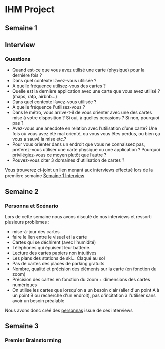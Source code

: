 # IHM Project
## Semaine 1
## Interview

### Questions 
- Quand est-ce que vous avez utilisé une carte (physique) pour la dernière fois ?
- Dans quel contexte l’avez-vous utilisée ?
- A quelle fréquence utilisez-vous des cartes ?
- Quelle est la dernière application avec une carte que vous avez utilisé ? (maps, ratp, airbnb…) 
- Dans quel contexte l’avez-vous utilisée ?
- A quelle fréquence l'utilisez-vous ?
- Dans le métro, vous arrive-t-il de vous orienter avec une des cartes mise à votre disposition ? Si oui, à quelles occasions ? Si non, pourquoi pas ?
- Avez-vous une anecdote en relation avec l’utilisation d’une carte? Une fois où vous avez été mal orienté, ou vous vous êtes perdus, ou bien ça vous a sauvé la mise etc.? 
- Pour vous orienter dans un endroit que vous ne connaissez pas, préférez-vous utiliser une carte physique ou une application ? Pourquoi privilégiez-vous ce moyen plutôt que l’autre ?
- Pouvez-vous citer 3 domaines d'utilisation de cartes ? 

Vous trouverez ci-joint un lien menant aux interviews effectué lors de la première semaine 
[Semaine 1 Interview](https://github.com/Guignet/IHMProjet.io/tree/main/Semaine_1)

## Semaine 2
### Personna et Scénario 
Lors de cette semaine nous avons discuté de nos interviews et ressorti plusieurs problèmes : 


- mise-à-jour des cartes 
- faire le lien entre le visuel et la carte
- Cartes qui se déchirent (avec l’humidité)
- Téléphones qui épuisent leur batterie.
- Lecture des cartes papiers non intuitives
- Les plans des stations de ski… Claqué au sol
- Pas de cartes des places de parking gratuits
- Nombre, qualité et précision des éléments sur la carte (en fonction du zoom)
- Précision des cartes en fonction du zoom + dimensions des cartes numériques
- On utilise les cartes que lorsqu'on a un besoin clair (aller d'un point A à un point B ou recherche d'un endroit), pas d'incitation à l'utiliser sans avoir un besoin préalable

Nous avons donc créé des [personnas](https://github.com/Guignet/IHMProjet.io/tree/main/Semaine_2) issue de ces interviews

## Semaine 3 
### Premier Brainstorming


